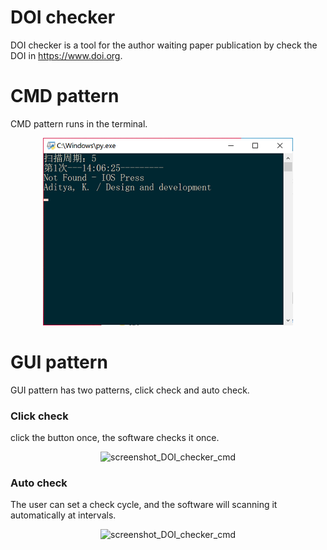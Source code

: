 # DOI checker
DOI checker is a tool for the author waiting paper publication by check the DOI in <https://www.doi.org>.

# CMD pattern
CMD pattern runs in the terminal.
<div align=center><img src="https://github.com/S-Kee/DOI-Checker/blob/master/cmd/screenshot_DOI_checker_cmd.png" width="400" height="300" alt="screenshot_DOI_checker_cmd"></div>

# GUI pattern
GUI pattern has two patterns, click check and auto check.
### Click check
click the button once, the software checks it once.

<div align=center><img src="https://github.com/S-Kee/DOI-Checker/blob/master/GUI/screenshot_DOI_checker_GUI_auto.png" width="452" height="230" alt="screenshot_DOI_checker_cmd"></div>

### Auto check
The user can set a check cycle, and the software will scanning it automatically at intervals.

<div align=center><img src="https://github.com/S-Kee/DOI-Checker/blob/master/GUI/screenshot_DOI_checker_GUI_auto.png" width="452" height="230" alt="screenshot_DOI_checker_cmd"></div>
